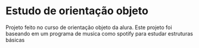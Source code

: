 # Estudo de orientação objeto

Projeto feito no curso de orientação objeto da alura. Este projeto foi baseando em um programa de musica como spotify para estudar estruturas básicas
